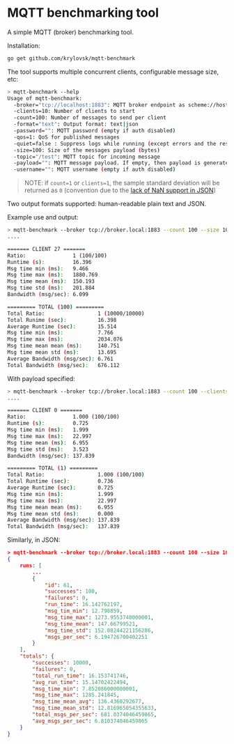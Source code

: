 MQTT benchmarking tool
=========

A simple MQTT (broker) benchmarking tool.

Installation:

```sh
go get github.com/krylovsk/mqtt-benchmark
```

The tool supports multiple concurrent clients, configurable message size, etc:

```sh
> mqtt-benchmark --help
Usage of mqtt-benchmark:
  -broker="tcp://localhost:1883": MQTT broker endpoint as scheme://host:port
  -clients=10: Number of clients to start
  -count=100: Number of messages to send per client
  -format="text": Output format: text|json
  -password="": MQTT password (empty if auth disabled)
  -qos=1: QoS for published messages
  -quiet=false : Suppress logs while running (except errors and the result)
  -size=100: Size of the messages payload (bytes)
  -topic="/test": MQTT topic for incoming message
  -payload="": MQTT message payload. If empty, then payload is generated based on the size parameter
  -username="": MQTT username (empty if auth disabled)
```

> NOTE: if `count=1` or `clients=1`, the sample standard deviation will be returned as `0` (convention due to the [lack of NaN support in JSON](https://tools.ietf.org/html/rfc4627#section-2.4))

Two output formats supported: human-readable plain text and JSON.

Example use and output:

```sh
> mqtt-benchmark --broker tcp://broker.local:1883 --count 100 --size 100 --clients 100 --qos 2 --format text
....

======= CLIENT 27 =======
Ratio:               1 (100/100)
Runtime (s):         16.396
Msg time min (ms):   9.466
Msg time max (ms):   1880.769
Msg time mean (ms):  150.193
Msg time std (ms):   201.884
Bandwidth (msg/sec): 6.099

========= TOTAL (100) =========
Total Ratio:                 1 (10000/10000)
Total Runime (sec):          16.398
Average Runtime (sec):       15.514
Msg time min (ms):           7.766
Msg time max (ms):           2034.076
Msg time mean mean (ms):     140.751
Msg time mean std (ms):      13.695
Average Bandwidth (msg/sec): 6.761
Total Bandwidth (msg/sec):   676.112
```

With payload specified:

```sh
> mqtt-benchmark --broker tcp://broker.local:1883 --count 100 --clients 10 --qos 1 --topic house/bedroom/temperature --payload {\"temperature\":20,\"timeStamp\":1597314150}
....

======= CLIENT 0 =======
Ratio:               1.000 (100/100)
Runtime (s):         0.725
Msg time min (ms):   1.999
Msg time max (ms):   22.997
Msg time mean (ms):  6.955
Msg time std (ms):   3.523
Bandwidth (msg/sec): 137.839

========= TOTAL (1) =========
Total Ratio:                 1.000 (100/100)
Total Runtime (sec):         0.736
Average Runtime (sec):       0.725
Msg time min (ms):           1.999
Msg time max (ms):           22.997
Msg time mean mean (ms):     6.955
Msg time mean std (ms):      0.000
Average Bandwidth (msg/sec): 137.839
Total Bandwidth (msg/sec):   137.839
```

Similarly, in JSON:

```json
> mqtt-benchmark --broker tcp://broker.local:1883 --count 100 --size 100 --clients 100 --qos 2 --format json --quiet
{
    runs: [
        ...
        {
            "id": 61,
            "successes": 100,
            "failures": 0,
            "run_time": 16.142762197,
            "msg_tim_min": 12.798859,
            "msg_time_max": 1273.9553740000001,
            "msg_time_mean": 147.66799521,
            "msg_time_std": 152.08244221156286,
            "msgs_per_sec": 6.194726700402251
        }
    ],
    "totals": {
        "successes": 10000,
        "failures": 0,
        "total_run_time": 16.153741746,
        "avg_run_time": 15.14702422494,
        "msg_time_min": 7.852086000000001,
        "msg_time_max": 1285.241845,
        "msg_time_mean_avg": 136.4360292677,
        "msg_time_mean_std": 12.816965054355633,
        "total_msgs_per_sec": 681.0374046459865,
        "avg_msgs_per_sec": 6.810374046459865
    }
}
```
